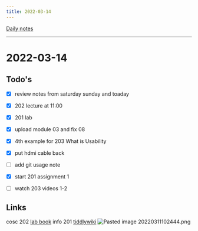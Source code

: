 ```yaml
---
title: 2022-03-14
---
```

[Daily notes](out/notes/daily-notes.md)

---

# 2022-03-14
## Todo's
- [x] review notes from saturday sunday and toaday
- [x] 202 lecture at 11:00
- [x] 201 lab
- [x] upload module 03 and fix 08
- [x] 4th example for 203 What is Usability
- [x] put hdmi cable back
- [ ] add git usage note
- [x] start 201 assignment 1
- [ ] watch 203 videos 1-2


## Links
cosc 202 [lab book](https://cosc202.cspages.otago.ac.nz/lab-book/COSC202LabBook.pdf)
info 201 [tiddlywiki](https://isgb.otago.ac.nz/infosci/INFO201/labs_release/raw/master/output/info201_labs.html#%2FLabs%2FLab%2002%2FLab%202%3A%20Git%20and%20GitBucket:%5B%5B%2FLabs%2FLab%2002%2FLab%202%3A%20Git%20and%20GitBucket%5D%5D)
![Pasted image 20220311102444.png](None)